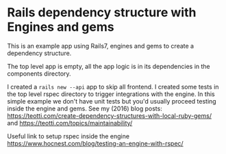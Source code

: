 # Rails dependency structure with Engines and gems

This is an example app using Rails7, engines and gems to create a dependency structure.

The top level app is empty, all the app logic is in its dependencies in the components directory.


I created a `rails new --api` app to skip all frontend. I created some tests in the top level rspec directory to trigger integrations with the engine. In this simple example we don't have unit tests but you'd usually proceed testing inside the engine and gems. See my (2016) blog posts: https://teotti.com/create-dependency-structures-with-local-ruby-gems/ and https://teotti.com/topics/maintainability/

Useful link to setup rspec inside the engine https://www.hocnest.com/blog/testing-an-engine-with-rspec/

